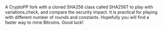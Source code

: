 A CryptoPP fork with a cloned SHA256 class called SHA256T to play with variations,check, and compare the security impact. It is practical for playing with different number of rounds and constants. Hopefully you will find a faster way to mine Bitcoins. Good luck!
